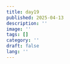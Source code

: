 ```yaml
---
title: day19
published: 2025-04-13
description: ''
image: ''
tags: []
category: ''
draft: false 
lang: ''
---
```


